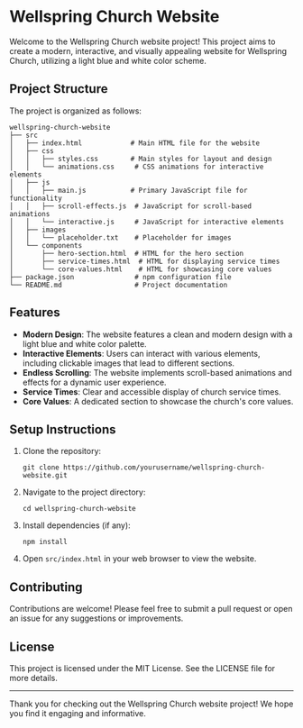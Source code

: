 # Wellspring Church Website

Welcome to the Wellspring Church website project! This project aims to create a modern, interactive, and visually appealing website for Wellspring Church, utilizing a light blue and white color scheme.

## Project Structure

The project is organized as follows:

```
wellspring-church-website
├── src
│   ├── index.html            # Main HTML file for the website
│   ├── css
│   │   ├── styles.css        # Main styles for layout and design
│   │   └── animations.css     # CSS animations for interactive elements
│   ├── js
│   │   ├── main.js           # Primary JavaScript file for functionality
│   │   ├── scroll-effects.js  # JavaScript for scroll-based animations
│   │   └── interactive.js     # JavaScript for interactive elements
│   ├── images
│   │   └── placeholder.txt    # Placeholder for images
│   └── components
│       ├── hero-section.html  # HTML for the hero section
│       ├── service-times.html  # HTML for displaying service times
│       └── core-values.html    # HTML for showcasing core values
├── package.json               # npm configuration file
└── README.md                  # Project documentation
```

## Features

- **Modern Design**: The website features a clean and modern design with a light blue and white color palette.
- **Interactive Elements**: Users can interact with various elements, including clickable images that lead to different sections.
- **Endless Scrolling**: The website implements scroll-based animations and effects for a dynamic user experience.
- **Service Times**: Clear and accessible display of church service times.
- **Core Values**: A dedicated section to showcase the church's core values.

## Setup Instructions

1. Clone the repository:
   ```
   git clone https://github.com/yourusername/wellspring-church-website.git
   ```
2. Navigate to the project directory:
   ```
   cd wellspring-church-website
   ```
3. Install dependencies (if any):
   ```
   npm install
   ```
4. Open `src/index.html` in your web browser to view the website.

## Contributing

Contributions are welcome! Please feel free to submit a pull request or open an issue for any suggestions or improvements.

## License

This project is licensed under the MIT License. See the LICENSE file for more details.

---

Thank you for checking out the Wellspring Church website project! We hope you find it engaging and informative.